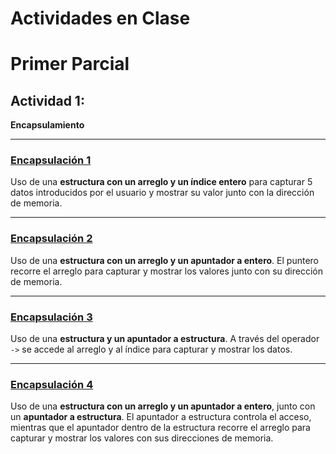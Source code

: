 # Actividades en Clase


# Primer Parcial

## Actividad 1:  
**Encapsulamiento**  

---

### [Encapsulación 1](Encapsulacion1.c)
Uso de una **estructura con un arreglo y un índice entero** para capturar 5 datos introducidos por el usuario y mostrar su valor junto con la dirección de memoria.  

---

### [Encapsulación 2](Encapsulacion2.c)
Uso de una **estructura con un arreglo y un apuntador a entero**. El puntero recorre el arreglo para capturar y mostrar los valores junto con su dirección de memoria.  

---

### [Encapsulación 3](Encapsulacion3.c) 
Uso de una **estructura y un apuntador a estructura**. A través del operador `->` se accede al arreglo y al índice para capturar y mostrar los datos.  

---

### [Encapsulación 4](Encapsulacion4.c)
Uso de una **estructura con un arreglo y un apuntador a entero**, junto con un **apuntador a estructura**. El apuntador a estructura controla el acceso, mientras que el apuntador dentro de la estructura recorre el arreglo para capturar y mostrar los valores con sus direcciones de memoria.  



